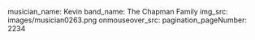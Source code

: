 musician_name: Kevin
band_name: The Chapman Family
img_src: images/musician0263.png
onmouseover_src: 
pagination_pageNumber: 2234